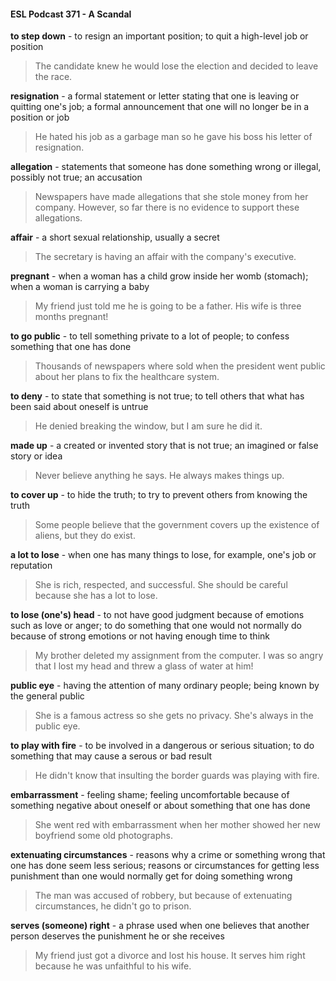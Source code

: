 #### ESL Podcast 371 - A Scandal

**to step down** - to resign an important position; to quit a high-level job or
position

> The candidate knew he would lose the election and decided to leave the race.

**resignation** - a formal statement or letter stating that one is leaving or quitting
one's job; a formal announcement that one will no longer be in a position or job

> He hated his job as a garbage man so he gave his boss his letter of resignation.

**allegation** - statements that someone has done something wrong or illegal,
possibly not true; an accusation

> Newspapers have made allegations that she stole money from her company.
However, so far there is no evidence to support these allegations.

**affair** - a short sexual relationship, usually a secret

> The secretary is having an affair with the company's executive.

**pregnant** - when a woman has a child grow inside her womb (stomach); when a
woman is carrying a baby

> My friend just told me he is going to be a father. His wife is three months
pregnant!

**to go public** - to tell something private to a lot of people; to confess something
that one has done

> Thousands of newspapers where sold when the president went public about
her plans to fix the healthcare system.

**to deny** - to state that something is not true; to tell others that what has been
said about oneself is untrue

> He denied breaking the window, but I am sure he did it.

**made up** - a created or invented story that is not true; an imagined or false story
or idea

> Never believe anything he says. He always makes things up.

**to cover up** - to hide the truth; to try to prevent others from knowing the truth

> Some people believe that the government covers up the existence of aliens, but
they do exist.

**a lot to lose** - when one has many things to lose, for example, one's job or
reputation

> She is rich, respected, and successful. She should be careful because she has
a lot to lose.

**to lose (one's) head** - to not have good judgment because of emotions such as
love or anger; to do something that one would not normally do because of strong
emotions or not having enough time to think

> My brother deleted my assignment from the computer. I was so angry that I
lost my head and threw a glass of water at him!

**public eye** - having the attention of many ordinary people; being known by the
general public

> She is a famous actress so she gets no privacy. She's always in the public
eye.

**to play with fire** - to be involved in a dangerous or serious situation; to do
something that may cause a serous or bad result

> He didn't know that insulting the border guards was playing with fire.

**embarrassment** - feeling shame; feeling uncomfortable because of something
negative about oneself or about something that one has done

> She went red with embarrassment when her mother showed her new boyfriend
some old photographs.

**extenuating circumstances** - reasons why a crime or something wrong that
one has done seem less serious; reasons or circumstances for getting less
punishment than one would normally get for doing something wrong

> The man was accused of robbery, but because of extenuating circumstances,
he didn't go to prison.

**serves (someone) right** - a phrase used when one believes that another person
deserves the punishment he or she receives

> My friend just got a divorce and lost his house. It serves him right because he
was unfaithful to his wife.

